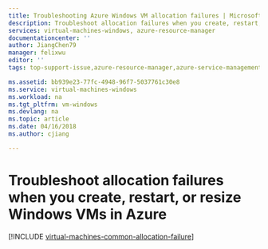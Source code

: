 ```yaml
---
title: Troubleshooting Azure Windows VM allocation failures | Microsoft Docs
description: Troubleshoot allocation failures when you create, restart, or resize a Windows VM in Azure
services: virtual-machines-windows, azure-resource-manager
documentationcenter: ''
author: JiangChen79
manager: felixwu
editor: ''
tags: top-support-issue,azure-resource-manager,azure-service-management

ms.assetid: bb939e23-77fc-4948-96f7-5037761c30e8
ms.service: virtual-machines-windows
ms.workload: na
ms.tgt_pltfrm: vm-windows
ms.devlang: na
ms.topic: article
ms.date: 04/16/2018
ms.author: cjiang

---
```

# Troubleshoot allocation failures when you create, restart, or resize Windows VMs in Azure

[!INCLUDE [virtual-machines-common-allocation-failure](../../../includes/virtual-machines-common-allocation-failure.md)]

